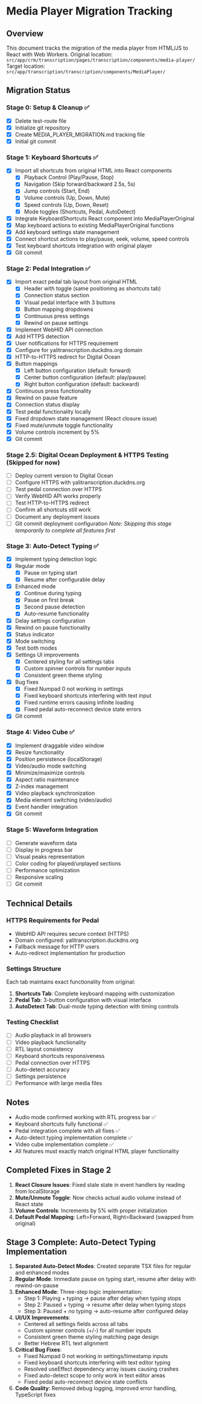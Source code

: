 # Media Player Migration Tracking

## Overview
This document tracks the migration of the media player from HTML/JS to React with Web Workers.
Original location: `src/app/crm/transcription/pages/transcription/components/media-player/`
Target location: `src/app/transcription/transcription/components/MediaPlayer/`

## Migration Status

### Stage 0: Setup & Cleanup ✅
- [x] Delete test-route file
- [x] Initialize git repository  
- [x] Create MEDIA_PLAYER_MIGRATION.md tracking file
- [x] Initial git commit

### Stage 1: Keyboard Shortcuts ✅
- [x] Import all shortcuts from original HTML into React components
  - [x] Playback Control (Play/Pause, Stop)
  - [x] Navigation (Skip forward/backward 2.5s, 5s)
  - [x] Jump controls (Start, End)
  - [x] Volume controls (Up, Down, Mute)
  - [x] Speed controls (Up, Down, Reset)
  - [x] Mode toggles (Shortcuts, Pedal, AutoDetect)
- [x] Integrate KeyboardShortcuts React component into MediaPlayerOriginal
- [x] Map keyboard actions to existing MediaPlayerOriginal functions
- [x] Add keyboard settings state management
- [x] Connect shortcut actions to play/pause, seek, volume, speed controls
- [x] Test keyboard shortcuts integration with original player
- [x] Git commit

### Stage 2: Pedal Integration ✅
- [x] Import exact pedal tab layout from original HTML
  - [x] Header with toggle (same positioning as shortcuts tab)
  - [x] Connection status section
  - [x] Visual pedal interface with 3 buttons
  - [x] Button mapping dropdowns
  - [x] Continuous press settings
  - [x] Rewind on pause settings
- [x] Implement WebHID API connection
- [x] Add HTTPS detection
- [x] User notifications for HTTPS requirement
- [x] Configure for yalitranscription.duckdns.org domain
- [x] HTTP-to-HTTPS redirect for Digital Ocean
- [x] Button mappings
  - [x] Left button configuration (default: forward)
  - [x] Center button configuration (default: play/pause)
  - [x] Right button configuration (default: backward)
- [x] Continuous press functionality
- [x] Rewind on pause feature
- [x] Connection status display
- [x] Test pedal functionality locally
- [x] Fixed dropdown state management (React closure issue)
- [x] Fixed mute/unmute toggle functionality
- [x] Volume controls increment by 5%
- [x] Git commit

### Stage 2.5: Digital Ocean Deployment & HTTPS Testing (Skipped for now)
- [ ] Deploy current version to Digital Ocean
- [ ] Configure HTTPS with yalitranscription.duckdns.org
- [ ] Test pedal connection over HTTPS
- [ ] Verify WebHID API works properly
- [ ] Test HTTP-to-HTTPS redirect
- [ ] Confirm all shortcuts still work
- [ ] Document any deployment issues
- [ ] Git commit deployment configuration
*Note: Skipping this stage temporarily to complete all features first*

### Stage 3: Auto-Detect Typing ✅
- [x] Implement typing detection logic
- [x] Regular mode
  - [x] Pause on typing start
  - [x] Resume after configurable delay
- [x] Enhanced mode
  - [x] Continue during typing
  - [x] Pause on first break
  - [x] Second pause detection
  - [x] Auto-resume functionality
- [x] Delay settings configuration
- [x] Rewind on pause functionality
- [x] Status indicator
- [x] Mode switching
- [x] Test both modes
- [x] Settings UI improvements
  - [x] Centered styling for all settings tabs
  - [x] Custom spinner controls for number inputs
  - [x] Consistent green theme styling
- [x] Bug fixes
  - [x] Fixed Numpad 0 not working in settings
  - [x] Fixed keyboard shortcuts interfering with text input
  - [x] Fixed runtime errors causing infinite loading
  - [x] Fixed pedal auto-reconnect device state errors
- [x] Git commit

### Stage 4: Video Cube ✅
- [x] Implement draggable video window
- [x] Resize functionality
- [x] Position persistence (localStorage)
- [x] Video/audio mode switching
- [x] Minimize/maximize controls
- [x] Aspect ratio maintenance
- [x] Z-index management
- [x] Video playback synchronization
- [x] Media element switching (video/audio)
- [x] Event handler integration
- [x] Git commit

### Stage 5: Waveform Integration
- [ ] Generate waveform data
- [ ] Display in progress bar
- [ ] Visual peaks representation
- [ ] Color coding for played/unplayed sections
- [ ] Performance optimization
- [ ] Responsive scaling
- [ ] Git commit

## Technical Details

### HTTPS Requirements for Pedal
- WebHID API requires secure context (HTTPS)
- Domain configured: yalitranscription.duckdns.org
- Fallback message for HTTP users
- Auto-redirect implementation for production

### Settings Structure
Each tab maintains exact functionality from original:
1. **Shortcuts Tab**: Complete keyboard mapping with customization
2. **Pedal Tab**: 3-button configuration with visual interface
3. **AutoDetect Tab**: Dual-mode typing detection with timing controls

### Testing Checklist
- [ ] Audio playback in all browsers
- [ ] Video playback functionality
- [ ] RTL layout consistency
- [ ] Keyboard shortcuts responsiveness
- [ ] Pedal connection over HTTPS
- [ ] Auto-detect accuracy
- [ ] Settings persistence
- [ ] Performance with large media files

## Notes
- Audio mode confirmed working with RTL progress bar ✅
- Keyboard shortcuts fully functional ✅
- Pedal integration complete with all fixes ✅
- Auto-detect typing implementation complete ✅
- Video cube implementation complete ✅
- All features must exactly match original HTML player functionality

## Completed Fixes in Stage 2
1. **React Closure Issues**: Fixed stale state in event handlers by reading from localStorage
2. **Mute/Unmute Toggle**: Now checks actual audio volume instead of React state
3. **Volume Controls**: Increments by 5% with proper initialization
4. **Default Pedal Mapping**: Left=Forward, Right=Backward (swapped from original)

## Stage 3 Complete: Auto-Detect Typing Implementation
1. **Separated Auto-Detect Modes**: Created separate TSX files for regular and enhanced modes
2. **Regular Mode**: Immediate pause on typing start, resume after delay with rewind-on-pause
3. **Enhanced Mode**: Three-step logic implementation:
   - Step 1: Playing + typing → pause after delay when typing stops
   - Step 2: Paused + typing → resume after delay when typing stops  
   - Step 3: Paused + no typing → auto-resume after configured delay
4. **UI/UX Improvements**:
   - Centered all settings fields across all tabs
   - Custom spinner controls (+/-) for all number inputs
   - Consistent green theme styling matching page design
   - Better Hebrew RTL text alignment
5. **Critical Bug Fixes**:
   - Fixed Numpad 0 not working in settings/timestamp inputs
   - Fixed keyboard shortcuts interfering with text editor typing
   - Resolved useEffect dependency array issues causing crashes
   - Fixed auto-detect scope to only work in text editor areas
   - Fixed pedal auto-reconnect device state conflicts
6. **Code Quality**: Removed debug logging, improved error handling, TypeScript fixes